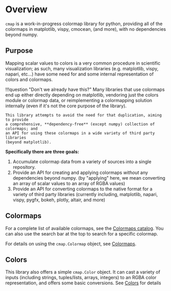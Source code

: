 # Overview

`cmap` is a work-in-progress colormap library for python, providing all of the
colormaps in matplotlib, vispy, cmocean, (and more), with no dependencies beyond
numpy.

## Purpose

Mapping scalar values to colors is a very common procedure in scientific
visualization; as such, many visualization libraries (e.g. matplotlib, vispy,
napari, etc...) have some need for and some internal representation of colors
and colormaps.

!!!question "Don't we already have this?"
    Many libraries that use colormaps end up either directly depending on
    matplotlib, vendoring just the colors module or colormap data, or reimplementing
    a colormapping solution internally (even if it's not the core purpose of the
    library).

    This library attempts to avoid the need for that duplication, aiming to provide
    a comprehensive, **dependency-free** (except numpy) collection of colormaps; and
    an API for using these colormaps in a wide variety of third party libraries
    (beyond matplotlib).

**Specifically there are three goals:**

1. Accumulate colormap data from a variety of sources into a single repository.
2. Provide an API for creating and applying colormaps *without* any dependencies
   beyond numpy. (by "applying" here, we mean converting an array of scalar
   values to an array of RGBA values)
3. Provide an API for converting colormaps to the native format for a variety of
   third party libraries (currently including, matplotlib, napari, vispy, pygfx,
   bokeh, plotly, altair, and more)

## Colormaps

For a complete list of available colormaps, see the [Colormaps
catalog](catalog/index.md). You can also use the search bar at the top to search
for a specific colormap.

For details on using the `cmap.Colormap` object, see [Colormaps](colormaps.md).

## Colors

This library also offers a simple `cmap.Color` object.  It can cast a variety of
inputs (including strings, tuples/lists, arrays, integers) to an RGBA color
representation, and offers some basic conversions.  See [Colors](colors.md) for
details
